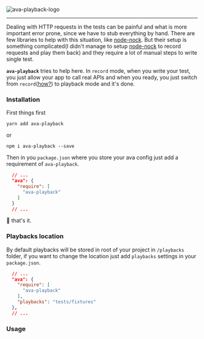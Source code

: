 ![ava-playback-logo](http://i.imgur.com/FP71xh5.png)

___

Dealing with HTTP requests in the tests can be painful and what is more important error prone, since we have to stub everything by hand. There are few libraries to help with this situation, like [node-nock](https://github.com/node-nock/nock). But their setup is something complicated(I didn't manage to setup [node-nock](https://github.com/node-nock/nock) to record requests and play them back) and they require a lot of manual steps to write single test.

**`ava-playback`** tries to help here. In `record` mode, when you write your test, you just allow your app to call real APIs and when you ready, you just switch from `record`([how?]()) to playback mode and it's done.


### Installation
First things first

```
yarn add ava-playback
```

or

```
npm i ava-playback --save
```

Then in you `package.json` where you store your ava config just add a requirement of `ava-playback`.

```json
  // ...
  "ava": {
    "require": [
      "ava-playback"
    ]
  }
  // ...
```

🎉 that's it.

### Playbacks location

By default playbacks will be stored in root of your project in `/playbacks` folder, if you want to change the location just add `playbacks` settings in your `package.json`.

```json
  // ...
  "ava": {
    "require": [
      "ava-playback"
    ],
    "playbacks": "tests/fixtures"
  },
  // ...
```

### Usage

